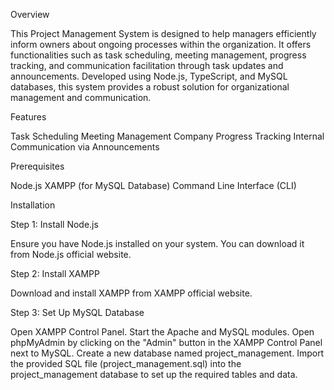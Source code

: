 Overview

This Project Management System is designed to help managers efficiently inform owners about ongoing processes within the organization. It offers functionalities such as task scheduling, meeting management, progress tracking, and communication facilitation through task updates and announcements. Developed using Node.js, TypeScript, and MySQL databases, this system provides a robust solution for organizational management and communication.

Features

Task Scheduling
Meeting Management
Company Progress Tracking
Internal Communication via Announcements

Prerequisites

Node.js
XAMPP (for MySQL Database)
Command Line Interface (CLI)

Installation

Step 1: Install Node.js

Ensure you have Node.js installed on your system. You can download it from Node.js official website.

Step 2: Install XAMPP

Download and install XAMPP from XAMPP official website.

Step 3: Set Up MySQL Database

Open XAMPP Control Panel.
Start the Apache and MySQL modules.
Open phpMyAdmin by clicking on the "Admin" button in the XAMPP Control Panel next to MySQL.
Create a new database named project_management.
Import the provided SQL file (project_management.sql) into the project_management database to set up the required tables and data.

